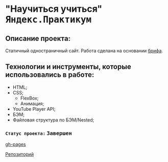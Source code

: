 # "Научиться учиться" <kbd>Яндекс.Практикум</kbd>

## Описание проекта:
Статичный одностраничный сайт. Работа сделана на основании [брифа](https://code.s3.yandex.net/web-developer/project-1/sprint-2-brief.pdf).

## Технологии и инструменты, которые использовались в работе:
  * HTML;
  * CSS;
    * FlexBox;
    * Анимация;
  * YouTube Player API;
  * БЭМ;
  * Файловая структура по БЭМ/Nested;

### `Статус проекта:` <kbd>Завершен</kbd>

[gh-pages](https://ieasyjet.github.io/first-project/)

[Репозиторий](https://github.com/iEasyJet/first-project)
